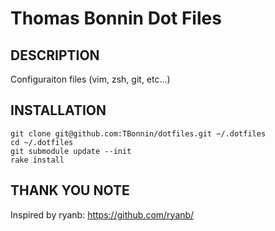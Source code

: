 Thomas Bonnin Dot Files
====================================

## DESCRIPTION

Configuraiton files (vim, zsh, git, etc...)


## INSTALLATION

    git clone git@github.com:TBonnin/dotfiles.git ~/.dotfiles
    cd ~/.dotfiles
    git submodule update --init
    rake install

## THANK YOU NOTE

Inspired by ryanb: https://github.com/ryanb/
